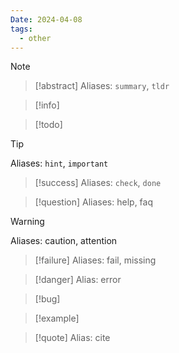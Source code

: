 ```yaml
---
Date: 2024-04-08
tags:
  - other
---
```

> [!note]

> [!abstract]
Aliases: `summary`, `tldr`

> [!info]

> [!todo]

> [!tip]
> Aliases: `hint`, `important`

> [!success]
> Aliases: `check`, `done`

> [!question]
> Aliases: help, faq

> [!warning]
> Aliases: caution, attention

> [!failure]
> Aliases: fail, missing

> [!danger]
> Alias: error

> [!bug]

> [!example]

> [!quote]
> Alias: cite



